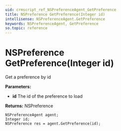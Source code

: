 ```yaml
---
uid: crmscript_ref_NSPreferenceAgent_GetPreference
title: NSPreference GetPreference(Integer id)
intellisense: NSPreferenceAgent.GetPreference
keywords: NSPreferenceAgent, GetPreference
so.topic: reference
---
```


# NSPreference GetPreference(Integer id)

Get a preference by id

**Parameters:**
 - **id** The id of the preference to load

**Returns:** NSPreference

```crmscript
NSPreferenceAgent agent;
Integer id;
NSPreference res = agent.GetPreference(id);
```


